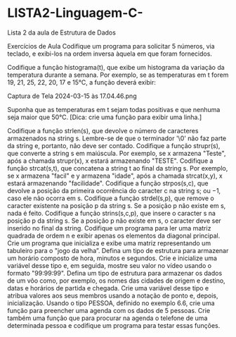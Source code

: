 # LISTA2-Linguagem-C-
Lista 2 da aula de Estrutura de Dados

Exercícios de Aula
Codifique um programa para solicitar 5 números, via teclado, e exibi-los na ordem inversa àquela em que foram fornecidos.

Codifique a função histograma(t), que exibe um histograma da variação da temperatura durante a semana. Por exemplo, se as temperaturas em t forem 19, 21, 25, 22, 20, 17 e 15°C, a função deverá exibir:

Captura de Tela 2024-03-15 às 17.04.46.png

Suponha que as temperaturas em t sejam todas positivas e que nenhuma seja maior que 50°C. [Dica: crie uma função para exibir uma linha.]

Codifique a função strlen(s), que devolve o número de caracteres armazenados na string s. Lembre-se de que o terminador '\0' não faz parte da string e, portanto, não deve ser contado.
Codifique a função strupr(s), que converte a string s em maiúscula. Por exemplo, se x armazena "Teste", após a chamada strupr(x), x estará armazenando "TESTE".
Codifique a função strcat(s,t), que concatena a string t ao final da string s. Por exemplo, se x armazena "facil" e y armazena "idade", após a chamada strcat(x,y), x estará armazenando "facilidade".
Codifique a função strpos(s,c), que devolve a posição da primeira ocorrência do caracter c na string s; ou −1, caso ele não ocorra em s.
Codifique a função strdel(s,p), que remove o caracter existente na posição p da string s. Se a posição p não existe em s, nada é feito.
Codifique a função strins(s,c,p), que insere o caracter s na posição p da string s. Se a posição p não existe em s, o caracter deve ser inserido no final da string.
Codifique um programa para ler uma matriz quadrada de ordem n e exibir apenas os elementos da diagonal principal.
Crie um programa que inicializa e exibe uma matriz representando um tabuleiro para o "jogo da velha”.
Defina um tipo de estrutura para armazenar um horário composto de hora, minutos e segundos. Crie e inicialize uma variável desse tipo e, em seguida, mostre seu valor no vídeo usando o formato "99:99:99".
Defina um tipo de estrutura para armazenar os dados de um vôo como, por exemplo, os nomes das cidades de origem e destino, datas e horários de partida e chegada. Crie uma variável desse tipo e atribua valores aos seus membros usando a notação de ponto e, depois, inicialização.
Usando o tipo PESSOA, definido no exemplo 6.6, crie uma função para preencher uma agenda com os dados de 5 pessoas. Crie também uma função que para procurar na agenda o telefone de uma determinada pessoa e codifique um programa para testar essas funções.
